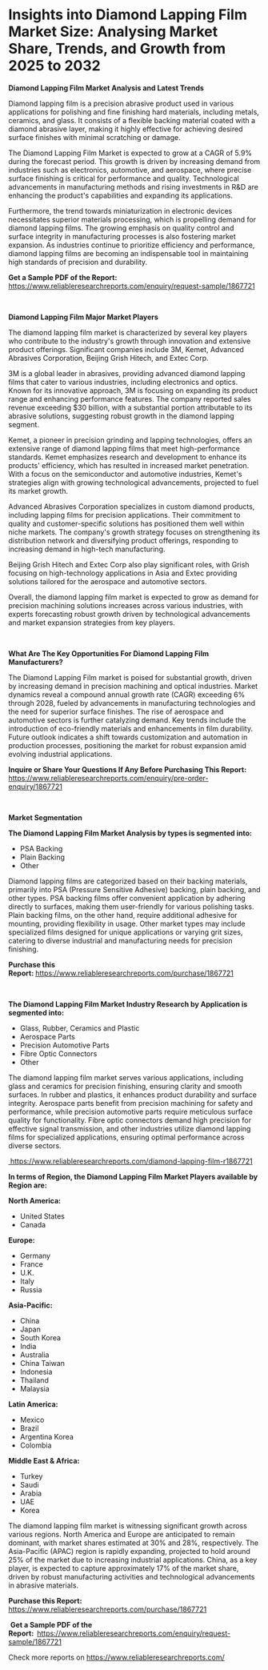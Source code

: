 <p><h1>Insights into Diamond Lapping Film Market Size: Analysing Market Share, Trends, and Growth from 2025 to 2032</h1></p><p><strong>Diamond Lapping Film Market Analysis and Latest Trends</strong></p>
<p><p>Diamond lapping film is a precision abrasive product used in various applications for polishing and fine finishing hard materials, including metals, ceramics, and glass. It consists of a flexible backing material coated with a diamond abrasive layer, making it highly effective for achieving desired surface finishes with minimal scratching or damage.</p><p>The Diamond Lapping Film Market is expected to grow at a CAGR of 5.9% during the forecast period. This growth is driven by increasing demand from industries such as electronics, automotive, and aerospace, where precise surface finishing is critical for performance and quality. Technological advancements in manufacturing methods and rising investments in R&D are enhancing the product's capabilities and expanding its applications.</p><p>Furthermore, the trend towards miniaturization in electronic devices necessitates superior materials processing, which is propelling demand for diamond lapping films. The growing emphasis on quality control and surface integrity in manufacturing processes is also fostering market expansion. As industries continue to prioritize efficiency and performance, diamond lapping films are becoming an indispensable tool in maintaining high standards of precision and durability.</p></p>
<p><strong>Get a Sample PDF of the Report:&nbsp;</strong> <a href="https://www.reliableresearchreports.com/enquiry/request-sample/1867721?utm_campaign=2002&utm_medium=2&utm_source=Github&utm_content=ia&utm_term=30012025&utm_id=diamond-lapping-film">https://www.reliableresearchreports.com/enquiry/request-sample/1867721</a></p>
<p>&nbsp;</p>
<p><strong>Diamond Lapping Film Major Market Players</strong></p>
<p><p>The diamond lapping film market is characterized by several key players who contribute to the industry's growth through innovation and extensive product offerings. Significant companies include 3M, Kemet, Advanced Abrasives Corporation, Beijing Grish Hitech, and Extec Corp.</p><p>3M is a global leader in abrasives, providing advanced diamond lapping films that cater to various industries, including electronics and optics. Known for its innovative approach, 3M is focusing on expanding its product range and enhancing performance features. The company reported sales revenue exceeding $30 billion, with a substantial portion attributable to its abrasive solutions, suggesting robust growth in the diamond lapping segment.</p><p>Kemet, a pioneer in precision grinding and lapping technologies, offers an extensive range of diamond lapping films that meet high-performance standards. Kemet emphasizes research and development to enhance its products' efficiency, which has resulted in increased market penetration. With a focus on the semiconductor and automotive industries, Kemet's strategies align with growing technological advancements, projected to fuel its market growth.</p><p>Advanced Abrasives Corporation specializes in custom diamond products, including lapping films for precision applications. Their commitment to quality and customer-specific solutions has positioned them well within niche markets. The company's growth strategy focuses on strengthening its distribution network and diversifying product offerings, responding to increasing demand in high-tech manufacturing.</p><p>Beijing Grish Hitech and Extec Corp also play significant roles, with Grish focusing on high-technology applications in Asia and Extec providing solutions tailored for the aerospace and automotive sectors.</p><p>Overall, the diamond lapping film market is expected to grow as demand for precision machining solutions increases across various industries, with experts forecasting robust growth driven by technological advancements and market expansion strategies from key players.</p></p>
<p>&nbsp;</p>
<p><strong>What Are The Key Opportunities For Diamond Lapping Film Manufacturers?</strong></p>
<p><p>The Diamond Lapping Film market is poised for substantial growth, driven by increasing demand in precision machining and optical industries. Market dynamics reveal a compound annual growth rate (CAGR) exceeding 6% through 2028, fueled by advancements in manufacturing technologies and the need for superior surface finishes. The rise of aerospace and automotive sectors is further catalyzing demand. Key trends include the introduction of eco-friendly materials and enhancements in film durability. Future outlook indicates a shift towards customization and automation in production processes, positioning the market for robust expansion amid evolving industrial applications.</p></p>
<p><strong>Inquire or Share Your Questions If Any Before Purchasing This Report:</strong> <a href="https://www.reliableresearchreports.com/enquiry/pre-order-enquiry/1867721?utm_campaign=2002&utm_medium=2&utm_source=Github&utm_content=ia&utm_term=30012025&utm_id=diamond-lapping-film">https://www.reliableresearchreports.com/enquiry/pre-order-enquiry/1867721</a></p>
<p>&nbsp;</p>
<p><strong>Market Segmentation</strong></p>
<p><strong>The Diamond Lapping Film Market Analysis by types is segmented into:</strong></p>
<p><ul><li>PSA Backing</li><li>Plain Backing</li><li>Other</li></ul></p>
<p><p>Diamond lapping films are categorized based on their backing materials, primarily into PSA (Pressure Sensitive Adhesive) backing, plain backing, and other types. PSA backing films offer convenient application by adhering directly to surfaces, making them user-friendly for various polishing tasks. Plain backing films, on the other hand, require additional adhesive for mounting, providing flexibility in usage. Other market types may include specialized films designed for unique applications or varying grit sizes, catering to diverse industrial and manufacturing needs for precision finishing.</p></p>
<p><strong>Purchase this Report:&nbsp;</strong><a href="https://www.reliableresearchreports.com/purchase/1867721?utm_campaign=2002&utm_medium=2&utm_source=Github&utm_content=ia&utm_term=30012025&utm_id=diamond-lapping-film">https://www.reliableresearchreports.com/purchase/1867721</a></p>
<p>&nbsp;</p>
<p><strong>The Diamond Lapping Film Market Industry Research by Application is segmented into:</strong></p>
<p><ul><li>Glass, Rubber, Ceramics and Plastic</li><li>Aerospace Parts</li><li>Precision Automotive Parts</li><li>Fibre Optic Connectors</li><li>Other</li></ul></p>
<p><p>The diamond lapping film market serves various applications, including glass and ceramics for precision finishing, ensuring clarity and smooth surfaces. In rubber and plastics, it enhances product durability and surface integrity. Aerospace parts benefit from precision machining for safety and performance, while precision automotive parts require meticulous surface quality for functionality. Fibre optic connectors demand high precision for effective signal transmission, and other industries utilize diamond lapping films for specialized applications, ensuring optimal performance across diverse sectors.</p></p>
<p><a href="https://www.reliableresearchreports.com/diamond-lapping-film-r1867721?utm_campaign=2002&utm_medium=2&utm_source=Github&utm_content=ia&utm_term=30012025&utm_id=diamond-lapping-film">&nbsp;https://www.reliableresearchreports.com/diamond-lapping-film-r1867721</a></p>
<p><strong>In terms of Region, the Diamond Lapping Film Market Players available by Region are:</strong></p>
<p>
    <p> <strong> North America: </strong>
        <ul>
            <li>United States</li>
            <li>Canada</li>
        </ul>
        </p> 
    <p> <strong> Europe: </strong>
        <ul>
            <li>Germany</li>
            <li>France</li>
            <li>U.K.</li>
            <li>Italy</li>
            <li>Russia</li>
        </ul>
        </p> 
    <p> <strong> Asia-Pacific: </strong>
        <ul>
            <li>China</li>
            <li>Japan</li>
            <li>South Korea</li>
            <li>India</li>
            <li>Australia</li>
            <li>China Taiwan</li>
            <li>Indonesia</li>
            <li>Thailand</li>
            <li>Malaysia</li>
        </ul>
        </p> 
    <p> <strong> Latin America: </strong>
        <ul>
            <li>Mexico</li>
            <li>Brazil</li>
            <li>Argentina Korea</li>
            <li>Colombia</li>
        </ul>
        </p> 
    <p> <strong> Middle East & Africa: </strong>
        <ul>
            <li>Turkey</li>
            <li>Saudi</li>
            <li>Arabia</li>
            <li>UAE</li>
            <li>Korea</li>
        </ul>
    </p>
    </p>
<p><p>The diamond lapping film market is witnessing significant growth across various regions. North America and Europe are anticipated to remain dominant, with market shares estimated at 30% and 28%, respectively. The Asia-Pacific (APAC) region is rapidly expanding, projected to hold around 25% of the market due to increasing industrial applications. China, as a key player, is expected to capture approximately 17% of the market share, driven by robust manufacturing activities and technological advancements in abrasive materials.</p></p>
<p><strong>Purchase this Report: </strong><a href="https://www.reliableresearchreports.com/purchase/1867721?utm_campaign=2002&utm_medium=2&utm_source=Github&utm_content=ia&utm_term=30012025&utm_id=diamond-lapping-film">https://www.reliableresearchreports.com/purchase/1867721</a></p>
<p>&nbsp;<strong>Get a Sample PDF of the Report:&nbsp;&nbsp;</strong><a href="https://www.reliableresearchreports.com/enquiry/request-sample/1867721?utm_campaign=2002&utm_medium=2&utm_source=Github&utm_content=ia&utm_term=30012025&utm_id=diamond-lapping-film">https://www.reliableresearchreports.com/enquiry/request-sample/1867721</a></p>
<p><strong></strong></p>
<p>Check more reports on <a href="https://www.reliableresearchreports.com/?utm_campaign=2002&utm_medium=2&utm_source=Github&utm_content=ia&utm_term=30012025&utm_id=diamond-lapping-film">https://www.reliableresearchreports.com/</a></p>